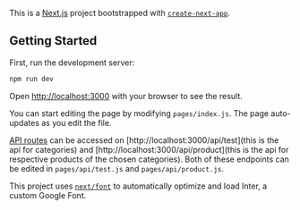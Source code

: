 This is a [Next.js](https://nextjs.org/) project bootstrapped with [`create-next-app`](https://github.com/vercel/next.js/tree/canary/packages/create-next-app).

## Getting Started

First, run the development server:

```bash
npm run dev

```

Open [http://localhost:3000](http://localhost:3000) with your browser to see the result.

You can start editing the page by modifying `pages/index.js`. The page auto-updates as you edit the file.

[API routes](https://nextjs.org/docs/api-routes/introduction) can be accessed on [http://localhost:3000/api/test](this is the api for categories) and [http://localhost:3000/api/product](this is the api for respective products of the chosen categories). Both of these endpoints can be edited in `pages/api/test.js` and `pages/api/product.js`.


This project uses [`next/font`](https://nextjs.org/docs/basic-features/font-optimization) to automatically optimize and load Inter, a custom Google Font.


